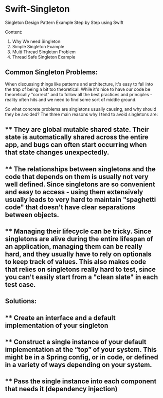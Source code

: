 # Swift-Singleton

Singleton Design Pattern Example Step by Step using Swift

Content:
1. Why We need Singleton
2. Simple Singleton Example
3. Multi Thread Singleton Problem
4. Thread Safe Singleton Example


## Common Singleton Problems:

When discussing things like patterns and architecture, it's easy to fall into the trap of being a bit too theoretical. While it's nice to have our code be theoretically "correct" and to follow all the best practices and principles - reality often hits and we need to find some sort of middle ground.

So what concrete problems are singletons usually causing, and why should they be avoided? The three main reasons why I tend to avoid singletons are:

## ** They are global mutable shared state. Their state is automatically shared across the entire app, and bugs can often start occurring when that state changes unexpectedly.

## ** The relationships between singletons and the code that depends on them is usually not very well defined. Since singletons are so convenient and easy to access - using them extensively usually leads to very hard to maintain "spaghetti code" that doesn't have clear separations between objects.

## ** Managing their lifecycle can be tricky. Since singletons are alive during the entire lifespan of an application, managing them can be really hard, and they usually have to rely on optionals to keep track of values. This also makes code that relies on singletons really hard to test, since you can't easily start from a "clean slate" in each test case.


## Solutions:

## ** Create an interface and a default implementation of your singleton

## ** Construct a single instance of your default implementation at the “top” of your system. This might be in a Spring config, or in code, or defined in a variety of ways depending on your system.

## ** Pass the single instance into each component that needs it (dependency injection)
